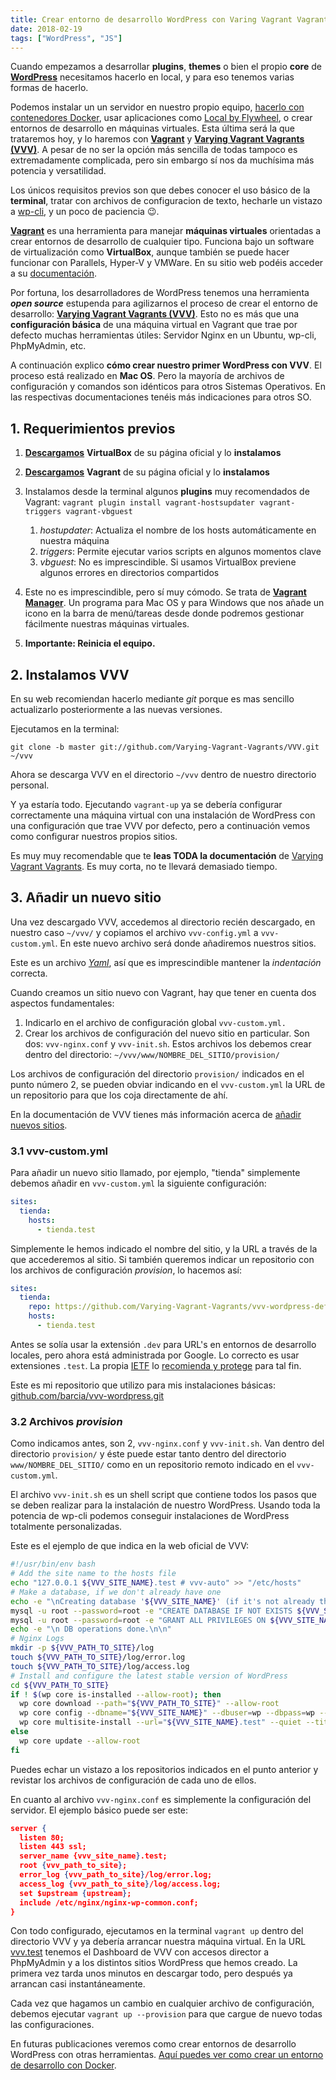```yaml
---
title: Crear entorno de desarrollo WordPress con Varing Vagrant Vagrants
date: 2018-02-19
tags: ["WordPress", "JS"]
---
```


Cuando empezamos a desarrollar **plugins**, **themes** o bien el propio **core** de **[WordPress](https://wordpress.org)** necesitamos hacerlo en local, y para eso tenemos varias formas de hacerlo.

Podemos instalar un un servidor en nuestro propio equipo, [hacerlo con contenedores Docker](https://barcia.gal/blog/crear-entorno-de-desarrollo-wordpress-con-docker/), usar aplicaciones como [Local by Flywheel](https://local.getflywheel.com), o crear entornos de desarrollo en máquinas virtuales. Esta última será la que trataremos hoy, y lo haremos con **[Vagrant](https://www.vagrantup.com)** y **[Varying Vagrant Vagrants (VVV)](https://varyingvagrantvagrants.org/docs/en-US/adding-a-new-site/setup-script/)**. A pesar de no ser la opción más sencilla de todas tampoco es extremadamente complicada, pero sin embargo sí nos da muchísima más potencia y versatilidad.

Los únicos requisitos previos son que debes conocer el uso básico de la **terminal**, tratar con archivos de configuracion de texto, hecharle un vistazo a [wp-cli](http://wp-cli.org), y un poco de paciencia 😉.

**[Vagrant](https://www.vagrantup.com)** es una herramienta para manejar **máquinas virtuales** orientadas a crear entornos de desarrollo de cualquier tipo. Funciona bajo un software de virtualización como **VirtualBox**, aunque también se puede hacer funcionar con Parallels, Hyper-V y VMWare. En su sitio web podéis acceder a su [documentación](https://www.vagrantup.com/docs/index.html).

Por fortuna, los desarrolladores de WordPress tenemos una herramienta **_open source_** estupenda para agilizarnos el proceso de crear el entorno de desarrollo: **[Varying Vagrant Vagrants (VVV)](https://varyingvagrantvagrants.org)**. Esto no es más que una **configuración básica** de una máquina virtual en Vagrant que trae por defecto muchas herramientas útiles: Servidor Nginx en un Ubuntu, wp-cli, PhpMyAdmin, etc.

A continuación explico **cómo crear nuestro primer WordPress con VVV**. El proceso está realizado en **Mac OS**. Pero la mayoría de archivos de configuración y comandos son idénticos para otros Sistemas Operativos. En las respectivas documentaciones tenéis más indicaciones para otros SO.

## 1. Requerimientos previos

1. **[Descargamos](https://www.virtualbox.org/wiki/Downloads)** **VirtualBox** de su página oficial y lo **instalamos**
2. **[Descargamos](https://www.vagrantup.com/downloads.html)** **Vagrant** de su página oficial y lo **instalamos**
3. Instalamos desde la terminal algunos **plugins** muy recomendados de Vagrant:
    `vagrant plugin install vagrant-hostsupdater vagrant-triggers vagrant-vbguest`

    1.  _hostupdater_: Actualiza el nombre de los hosts automáticamente en nuestra máquina
    2.  _triggers_: Permite ejecutar varios scripts en algunos momentos clave
    3.  _vbguest_: No es imprescindible. Si usamos VirtualBox previene algunos errores en directorios compartidos
4.  Este no es imprescindible, pero sí muy cómodo. Se trata de **[Vagrant Manager](http://vagrantmanager.com)**. Un programa para Mac OS y para Windows que nos añade un icono en la barra de menú/tareas desde donde podremos gestionar fácilmente nuestras máquinas virtuales.
5.  **Importante: Reinicia el equipo.**

## 2. Instalamos VVV

En su web recomiendan hacerlo mediante _git_ porque es mas sencillo actualizarlo posteriormente a las nuevas versiones.

Ejecutamos en la terminal:

```shell
git clone -b master git://github.com/Varying-Vagrant-Vagrants/VVV.git ~/vvv
```

Ahora se descarga VVV en el directorio `~/vvv` dentro de nuestro directorio personal.

Y ya estaría todo. Ejecutando `vagrant-up` ya se debería configurar correctamente una máquina virtual con una instalación de WordPress con una configuración que trae VVV por defecto, pero a continuación vemos como configurar nuestros propios sitios.

Es muy muy recomendable que te **leas TODA la documentación** de [Varying Vagrant Vagrants](https://varyingvagrantvagrants.org). Es muy corta, no te llevará demasiado tiempo.

## 3. Añadir un nuevo sitio

Una vez descargado VVV, accedemos al directorio recién descargado, en nuestro caso `~/vvv/` y copiamos el archivo `vvv-config.yml` a `vvv-custom.yml`. En este nuevo archivo será donde añadiremos nuestros sitios.

Este es un archivo [_Yaml_](https://es.wikipedia.org/wiki/YAML), así que es imprescindible mantener la _indentación_ correcta.

Cuando creamos un sitio nuevo con Vagrant, hay que tener en cuenta dos aspectos fundamentales:

1. Indicarlo en el archivo de configuración global `vvv-custom.yml.`
2. Crear los archivos de configuración del nuevo sitio en particular. Son dos: `vvv-nginx.conf` y `vvv-init.sh`. Estos archivos los debemos crear dentro del directorio: `~/vvv/www/NOMBRE_DEL_SITIO/provision/`

Los archivos de configuración del directorio `provision/` indicados en el punto número 2, se pueden obviar indicando en el `vvv-custom.yml` la URL de un repositorio para que los coja directamente de ahí.

En la documentación de VVV tienes más información acerca de [añadir nuevos sitios](https://varyingvagrantvagrants.org/docs/en-US/adding-a-new-site/).

### 3.1 vvv-custom.yml

Para añadir un nuevo sitio llamado, por ejemplo, "tienda" simplemente debemos añadir en `vvv-custom.yml` la siguiente configuración:

```yaml
sites:
  tienda:
    hosts:
      - tienda.test
```

Simplemente le hemos indicado el nombre del sitio, y la URL a través de la que accederemos al sitio. Si también queremos indicar un repositorio con los archivos de configuración _provision_, lo hacemos así:

```yaml
sites:
  tienda:
    repo: https://github.com/Varying-Vagrant-Vagrants/vvv-wordpress-default.git
    hosts:
      - tienda.test
```

Antes se solía usar la extensión `.dev` para URL's en entornos de desarrollo locales, pero ahora está administrada por Google. Lo correcto es usar extensiones `.test`. La propia [IETF](https://en.wikipedia.org/wiki/Internet_Engineering_Task_Force) lo [recomienda y protege](https://en.wikipedia.org/wiki/.test) para tal fin.

Este es mi repositorio que utilizo para mis instalaciones básicas: [github.com/barcia/vvv-wordpress.git](https://github.com/barcia/vvv-wordpress.git)

### 3.2 Archivos _provision_

Como indicamos antes, son 2, `vvv-nginx.conf` y `vvv-init.sh`. Van dentro del directorio `provision/` y éste puede estar tanto dentro del directorio `www/NOMBRE_DEL_SITIO/` como en un repositorio remoto indicado en el `vvv-custom.yml`.

El archivo `vvv-init.sh` es un shell script que contiene todos los pasos que se deben realizar para la instalación de nuestro WordPress. Usando toda la potencia de wp-cli podemos conseguir instalaciones de WordPress totalmente personalizadas.

Este es el ejemplo de que indica en la web oficial de VVV:

```bash
#!/usr/bin/env bash
# Add the site name to the hosts file
echo "127.0.0.1 ${VVV_SITE_NAME}.test # vvv-auto" >> "/etc/hosts"
# Make a database, if we don't already have one
echo -e "\nCreating database '${VVV_SITE_NAME}' (if it's not already there)"
mysql -u root --password=root -e "CREATE DATABASE IF NOT EXISTS ${VVV_SITE_NAME}"
mysql -u root --password=root -e "GRANT ALL PRIVILEGES ON ${VVV_SITE_NAME}.* TO wp@localhost IDENTIFIED BY 'wp';"
echo -e "\n DB operations done.\n\n"
# Nginx Logs
mkdir -p ${VVV_PATH_TO_SITE}/log
touch ${VVV_PATH_TO_SITE}/log/error.log
touch ${VVV_PATH_TO_SITE}/log/access.log
# Install and configure the latest stable version of WordPress
cd ${VVV_PATH_TO_SITE}
if ! $(wp core is-installed --allow-root); then
  wp core download --path="${VVV_PATH_TO_SITE}" --allow-root
  wp core config --dbname="${VVV_SITE_NAME}" --dbuser=wp --dbpass=wp --quiet --allow-root
  wp core multisite-install --url="${VVV_SITE_NAME}.test" --quiet --title="${VVV_SITE_NAME}" --admin_name=admin --admin_email="admin@${VVV_SITE_NAME}.test" --admin_password="password" --allow-root
else
  wp core update --allow-root
fi
```
Puedes echar un vistazo a los repositorios indicados en el punto anterior y revistar los archivos de configuración de cada uno de ellos.

En cuanto al archivo `vvv-nginx.conf` es simplemente la configuración del servidor. El ejemplo básico puede ser este:

```json
server {
  listen 80;
  listen 443 ssl;
  server_name {vvv_site_name}.test;
  root {vvv_path_to_site};
  error_log {vvv_path_to_site}/log/error.log;
  access_log {vvv_path_to_site}/log/access.log;
  set $upstream {upstream};
  include /etc/nginx/nginx-wp-common.conf;
}
```

Con todo configurado, ejecutamos en la terminal `vagrant up` dentro del directorio VVV y ya debería arrancar nuestra máquina virtual. En la URL [vvv.test](http://vvv.test/) tenemos el Dashboard de VVV con accesos director a PhpMyAdmin y a los distintos sitios WordPress que hemos creado. La primera vez tarda unos minutos en descargar todo, pero después ya arrancan casi instantáneamente.

Cada vez que hagamos un cambio en cualquier archivo de configuración, debemos ejecutar `vagrant up --provision` para que cargue de nuevo todas las configuraciones.

En futuras publicaciones veremos como crear entornos de desarrollo WordPress con otras herramientas. [Aquí puedes ver como crear un entorno de desarrollo con Docker](https://barcia.gal/blog/crear-entorno-de-desarrollo-wordpress-con-docker/).
